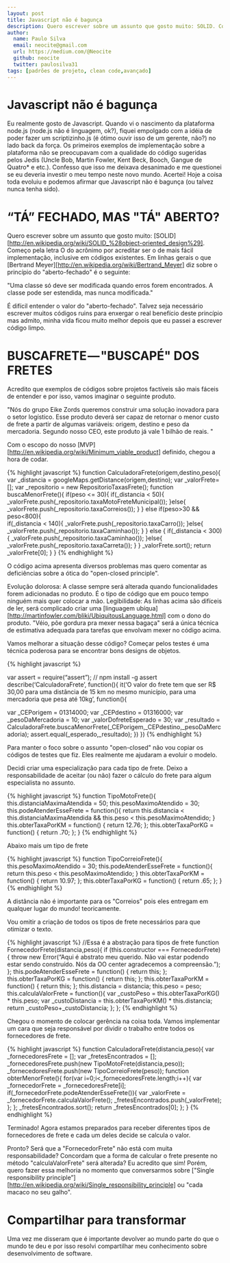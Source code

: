 ```yaml
---
layout: post
title: Javascript não é bagunça
description: Quero escrever sobre um assunto que gosto muito: SOLID. Começo pela letra O do acrônimo por acreditar ser o de mais fácil implementação, inclusive em códigos existentes.
author:
  name: Paulo Silva
  email: neocite@gmail.com
  url: https://medium.com/@Neocite
  github: neocite
  twitter: paulosilva31
tags: [padrões de projeto, clean code,avançado]
---
```

# Javascript não é bagunça
Eu realmente gosto de Javascript. Quando vi o nascimento da
plataforma node.js (node.js não é linguagem, ok?), fiquei empolgado com a idéia de poder fazer um scriptizinho.js (é ótimo ouvir isso de um gerente, não?) no lado back da força. Os primeiros exemplos de implementação sobre a plataforma não se preocupavam com a qualidade do código sugeridas pelos Jedis (Uncle Bob, Martin Fowler, Kent Beck, Booch, Gangue de Quatro* e etc.). Confesso que isso me deixava desanimado e me questionei se eu deveria investir o meu tempo neste novo mundo. Acertei! Hoje a coisa toda evoluiu e podemos afirmar que Javascript não é bagunça (ou talvez nunca tenha sido).

# “TÁ” FECHADO, MAS "TÁ" ABERTO?

Quero escrever sobre um assunto que gosto muito: [SOLID][http://en.wikipedia.org/wiki/SOLID_%28object-oriented_design%29]. Começo pela letra O do acrônimo por acreditar ser o de mais fácil implementação, inclusive em códigos existentes. Em linhas gerais o que [Bertrand Meyer][http://en.wikipedia.org/wiki/Bertrand_Meyer] diz sobre o princípio do "aberto-fechado" é o seguinte:

"Uma classe só deve ser modificada quando erros forem encontrados. A classe pode ser estendida, mas nunca modificada."

É difícil entender o valor do "aberto-fechado". Talvez seja necessário escrever muitos códigos ruins para enxergar o real benefício deste princípio mas admito, minha vida ficou muito melhor depois que eu passei a escrever código limpo.

# BUSCAFRETE — "BUSCAPÉ" DOS FRETES

Acredito que exemplos de códigos sobre projetos factíveis são mais fáceis de entender e por isso, vamos imaginar o seguinte produto.

"Nós do grupo Eike Zords queremos construir uma solução inovadora para o setor logístico. Esse produto deverá ser capaz de retornar o menor custo de frete a partir de algumas variáveis: origem, destino e peso da mercadoria. Segundo nosso CEO, este produto já vale 1 bilhão de reais. "

Com o escopo do nosso [MVP][http://en.wikipedia.org/wiki/Minimum_viable_product] definido, chegou a hora de codar.

{% highlight javascript %}
function CalculadoraFrete(origem,destino,peso){
 var _distancia = googleMaps.getDistance(origem,destino);
 var _valorFrete=[];
 var _repositorio = new RepositorioTaxasFrete();
 function buscaMenorFrete(){
  if(peso <= 30){
   if(_distancia < 50){
    _valorFrete.push(_repositorio.taxaMotoFreteMunicipal());
   }else{
    _valorFrete.push(_repositorio.taxaCorreios());
   }
  }
  else if(peso>30 && peso<800){  
   if(_distancia < 140){
    _valorFrete.push(_repositorio.taxaCarro());
   }else{
    _valorFrete.push(_repositorio.taxaCaminhao());
   }
  }
  else {
   if(_distancia < 300){
    _valorFrete.push(_repositorio.taxaCaminhao());
   }else{
    _valorFrete.push(_repositorio.taxaCarreta());
   }
  }
  _valorFrete.sort();
  return _valorFrete[0];
 }
}
{% endhighlight %}

O código acima apresenta diversos problemas mas quero comentar as deficiências sobre a ótica do "open-closed principle".

Evolução dolorosa: A classe sempre será alterada quando funcionalidades forem adicionadas no produto. É o tipo de código que em pouco tempo ninguém mais quer colocar a mão. Legibilidade: As linhas acima são difíceis de ler, será complicado criar uma [linguagem ubíqua][http://martinfowler.com/bliki/UbiquitousLanguage.html] com o dono do produto. "Véio, põe gordura pra mexer nessa bagaça" será a única técnica de estimativa adequada para tarefas que envolvam mexer no código acima.

Vamos melhorar a situação desse código? Começar pelos testes é uma técnica poderosa para se encontrar bons designs de objetos.

{% highlight javascript %}

var assert = require(“assert”); // npm install -g assert
describe(‘CalculadoraFrete’, function(){
   it(‘O valor do frete tem que ser R$ 30,00 para uma distância de 15 km no mesmo município, para uma mercadoria que pesa até 10kg’, function(){

   var _CEPorigem = 01314000;
   var _CEPdestino = 01316000;
   var _pesoDaMercadoria = 10;
   var _valorDofreteEsperado = 30;
   var _resultado =    CalculadoraFrete.buscaMenorFrete(_CEPorigem,_CEPdestino,_pesoDaMercadoria);
   assert.equal(_esperado,_resultado);
   })
})
{% endhighlight %}

Para manter o foco sobre o assunto "open-closed" não vou copiar os códigos de testes que fiz. Eles realmente me ajudaram a evoluir o modelo.

Decidi criar uma especialização para cada tipo de frete. Deixo a responsabilidade de aceitar (ou não) fazer o cálculo do frete para algum especialista no assunto.

{% highlight javascript %}
function TipoMotoFrete(){
  this.distanciaMaximaAtendida = 50;
  this.pesoMaximoAtendido = 30;
  this.podeAtenderEsseFrete = function(){
    return this.distancia < this.distanciaMaximaAtendida &&
           this.peso < this.pesoMaximoAtendido;
  }
  this.obterTaxaPorKM = function() {
   return 12.76;
  };
  this.obterTaxaPorKG = function() {
   return .70;
  };
}
{% endhighlight %}

Abaixo mais um tipo de frete

{% highlight javascript %}
function TipoCorreioFrete(){
  this.pesoMaximoAtendido = 30;
  this.podeAtenderEsseFrete = function(){
    return this.peso < this.pesoMaximoAtendido;
  }
  this.obterTaxaPorKM = function() {
   return 10.97;
  };
  this.obterTaxaPorKG = function() {
   return .65;
  };
}
{% endhighlight %}

A distância não é importante para os "Correios" pois eles entregam em qualquer lugar do mundo! teoricamente.

Vou omitir a criação de todos os tipos de frete necessários para que otimizar o texto.

{% highlight javascript %}
//Essa é a abstração para tipos de frete
function FornecedorFrete(distancia,peso){
 if (this.constructor === FornecedorFrete) { 
  throw new Error(“Aqui é abstrato meu querido. Não vai estar
      podendo estar sendo construído. Nós da OO center
      agradecemos a compreensão.”);
 };
 this.podeAtenderEsseFrete = function() {
  return this;
 };
 this.obterTaxaPorKG = function() {
  return this;
 };
 this.obterTaxaPorKM = function() {
  return this;
 };
 this.distancia = distancia;
 this.peso = peso;
 this.calculaValorFrete = function(){
   var _custoPeso = this.obterTaxaPorKG() * this.peso;
   var _custoDistancia = this.obterTaxaPorKM() * this.distancia;
   return  _custoPeso+_custoDistancia;
 };
};
{% endhighlight %}

Chegou o momento de colocar gerência na coisa toda. Vamos implementar um cara que seja responsável por dividir o trabalho entre todos os fornecedores de frete.

{% highlight javascript %}
function CalculadoraFrete(distancia,peso){
 var _fornecedoresFrete = [];
 var _fretesEncontrados = [];
 _fornecedoresFrete.push(new TipoMotoFrete(distancia,peso));
 _fornecedoresFrete.push(new TipoCorreioFrete(peso));
 function obterMenorFrete(){
  for(var i=0;i<_fornecedoresFrete.length;i++){ 
   var _fornecedorFrete = _fornecedoresFrete[i];
   if(_fornecedorFrete.podeAtenderEsseFrete()){
    var _valorFrete = _fornecedorFrete.calculaValorFrete();
    _fretesEncontrados.push(_valorFrete);
   };
  };
  _fretesEncontrados.sort();
  return _fretesEncontrados[0];
 };
}
{% endhighlight %}

Terminado! Agora estamos preparados para receber diferentes tipos de fornecedores de frete e cada um deles decide se calcula o valor.

Pronto? Será que a "FornecedorFrete" não está com muita responsabilidade? Concordam que a forma de calcular o frete presente no método "calculaValorFrete" será alterada? Eu acredito que sim! Porém, quero fazer essa melhoria no momento que conversarmos sobre ["Single responsibility principle”][http://en.wikipedia.org/wiki/Single_responsibility_principle] ou "cada macaco no seu galho".

# Compartilhar para transformar

Uma vez me disseram que é importante devolver ao mundo parte do que o mundo te deu e por isso resolvi compartilhar meu conhecimento sobre desenvolvimento de software.
